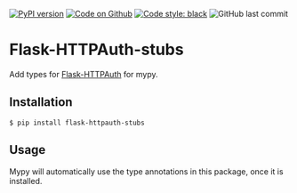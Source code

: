 [![PyPI version](https://badge.fury.io/py/Flask-HTTPAuth-stubs.svg)](https://pypi.org/project/Flask-HTTPAuth-stubs)
[![Code on Github](https://img.shields.io/badge/Code-GitHub-brightgreen)](https://github.com/MartinThoma/Flask-HTTPAuth-stubs)
[![Code style: black](https://img.shields.io/badge/code%20style-black-000000.svg)](https://github.com/psf/black)
![GitHub last commit](https://img.shields.io/github/last-commit/MartinThoma/Flask-HTTPAuth-stubs)

# Flask-HTTPAuth-stubs

Add types for [Flask-HTTPAuth](https://pypi.org/project/Flask-HTTPAuth/) for mypy.

## Installation

```
$ pip install flask-httpauth-stubs
```

## Usage

Mypy will automatically use the type annotations in this package, once it is
installed.

